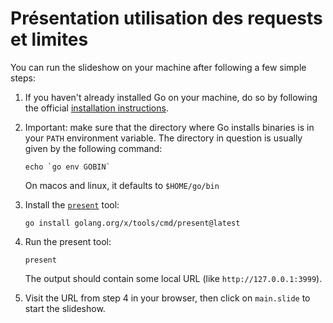 # Présentation utilisation des requests et limites

You can run the slideshow on your machine after following a few simple steps:

1. If you haven't already installed Go on your machine, do so by
    following the official [installation instructions][install].

2. Important: make sure that the directory where Go installs binaries
    is in your `PATH` environment variable.
    The directory in question is usually given by the following command:

    ```shell
    echo `go env GOBIN`
    ```
    On macos and linux, it defaults to `$HOME/go/bin`

3. Install the [`present`][present] tool:

    ```shell
    go install golang.org/x/tools/cmd/present@latest
    ```

4. Run the present tool:

    ```shell
    present
    ```

    The output should contain some local URL (like `http://127.0.0.1:3999`).

5. Visit the URL from step 4 in your browser,
    then click on `main.slide` to start the slideshow.

[install]: https://go.dev/doc/install
[present]: https://pkg.go.dev/golang.org/x/tools/cmd/present
